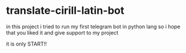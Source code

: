 # translate-cirill-latin-bot
in this project i tried to run my first telegram bot in python lang so i hope that you liked it and give support  to my project 

it is only START!!
